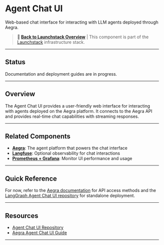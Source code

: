 # Agent Chat UI

Web-based chat interface for interacting with LLM agents deployed through Aegra.

> **📖 [Back to Launchstack Overview](../README.md)** | This component is part of the [Launchstack](https://github.com/yourusername/launchstack) infrastructure stack.

---

## Status

Documentation and deployment guides are in progress.

---

## Overview

The Agent Chat UI provides a user-friendly web interface for interacting with agents deployed on the Aegra platform. It connects to the Aegra API and provides real-time chat capabilities with streaming responses.

---

## Related Components

- **[Aegra](../4_Aegra/README.md)**: The agent platform that powers the chat interface
- **[Langfuse](../3_Langfuse/README.md)**: Optional observability for chat interactions
- **[Prometheus + Grafana](../2_Prometheus+Grafana/README.md)**: Monitor UI performance and usage

---

## Quick Reference

For now, refer to the [Aegra documentation](../4_Aegra/README.md) for API access methods and the [LangGraph Agent Chat UI repository](https://github.com/langchain-ai/agent-chat-ui) for standalone deployment.

---

## Resources

- [Agent Chat UI Repository](https://github.com/langchain-ai/agent-chat-ui)
- [Aegra Agent Chat UI Guide](https://github.com/rhossi/aegra/blob/main/docs/agent-chat-ui.md)

---